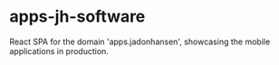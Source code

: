 # apps-jh-software
React SPA for the domain 'apps.jadonhansen', showcasing the mobile applications in production.
